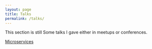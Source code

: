 ```yaml
---
layout: page
title: Talks
permalink: /talks/
---
```


This section is still
Some talks I gave either in meetups or conferences.

[Microservices](20191120_microservices/index.html)